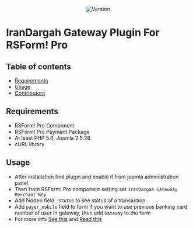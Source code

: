 <p align="center">
    <img src="https://img.shields.io/badge/Version-1.0.0--stable-brightgreen.svg" alt="Version">
</p>

# IranDargah Gateway Plugin For RSForm! Pro

## Table of contents

- [Requirements](#requirements)
- [Usage](#usage)
- [Contributors](#contributors)

## Requirements

- RSForm! Pro Component
- RSForm! Pro Payment Package
- At least PHP 5.6, Joomla 2.5.28
- cURL library

## Usage

- After installation find plugin and enable it from joomla administration panel.
- Then from RSForm! Pro component setting set `IranDargah Gatewaay Merchant Key`
- Add hidden field `_STATUS` to see status of a transaction
- Add `payer_mobile` field to form if you want to use previous banking card number of user in gateway, then add `Gateway` to the form
- For more info [See this](https://www.rsjoomla.com/video-tutorials/rsformpro/ep-78-using-the-rsformpro-payment-package.html) and [Read this](https://www.rsjoomla.com/support/documentation/rsform-pro/plugins-and-modules/rsform-pro-new-payment-plugin.html)
